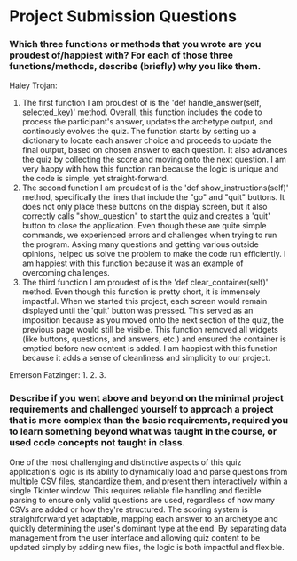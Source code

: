 # Project Submission Questions 
### Which three functions or methods that you wrote are you proudest of/happiest with? For each of those three functions/methods, describe (briefly) why you like them.
Haley Trojan:
1. The first function I am proudest of is the 'def handle_answer(self, selected_key)' method. Overall, this function includes the code to process the participant's
answer, updates the archetype output, and continously evolves the quiz. The function starts by setting up a dictionary to locate each answer choice and proceeds to
update the final output, based on chosen answer to each question. It also advances the quiz by collecting the score and moving onto the next question.
I am very happy with how this function ran because the logic is unique and the code is simple, yet straight-forward.
2. The second function I am proudest of is the 'def show_instructions(self)' method, specifically the lines that include the "go" and "quit" buttons. It does not only
place these buttons on the display screen, but it also correctly calls "show_question" to start the quiz and creates a 'quit' button to close the application.
Even though these are quite simple commands, we experienced errors and challenges when trying to run the program. Asking many questions and getting various outside
opinions, helped us solve the problem to make the code run efficiently. I am happiest with this function because it was an example of overcoming challenges.
3. The third function I am proudest of is the 'def clear_container(self)' method. Even though this function is pretty short, it is immensely impactful.
When we started this project, each screen would remain displayed until the 'quit' button was pressed. This served as an imposition because as you moved onto the next
section of the quiz, the previous page would still be visible. This function removed all widgets (like buttons, questions, and answers, etc.) and ensured the
container is emptied before new content is added. I am happiest with this function because it adds a sense of cleanliness and simplicity to our project.

Emerson Fatzinger:
1. 
2. 
3. 

### Describe if you went above and beyond on the minimal project requirements and challenged yourself to approach a project that is more complex than the basic requirements, required you to learn something beyond what was taught in the course, or used code concepts not taught in class. 

One of the most challenging and distinctive aspects of this quiz application's logic is its ability to dynamically load and parse questions from multiple CSV 
files, standardize them, and present them interactively within a single Tkinter window. This requires reliable file handling and flexible parsing to ensure only 
valid questions are used, regardless of how many CSVs are added or how they're structured. The scoring system is straightforward yet adaptable, mapping each answer 
to an archetype and quickly determining the user's dominant type at the end. By separating data management from the user interface and allowing quiz content to be 
updated simply by adding new files, the logic is both impactful and flexible.
